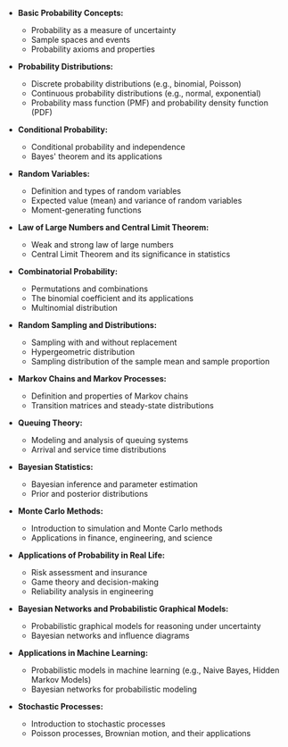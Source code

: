 - **Basic Probability Concepts:**
  - Probability as a measure of uncertainty
  - Sample spaces and events
  - Probability axioms and properties

- **Probability Distributions:**
  - Discrete probability distributions (e.g., binomial, Poisson)
  - Continuous probability distributions (e.g., normal, exponential)
  - Probability mass function (PMF) and probability density function (PDF)

- **Conditional Probability:**
  - Conditional probability and independence
  - Bayes' theorem and its applications

- **Random Variables:**
  - Definition and types of random variables
  - Expected value (mean) and variance of random variables
  - Moment-generating functions

- **Law of Large Numbers and Central Limit Theorem:**
  - Weak and strong law of large numbers
  - Central Limit Theorem and its significance in statistics

- **Combinatorial Probability:**
  - Permutations and combinations
  - The binomial coefficient and its applications
  - Multinomial distribution

- **Random Sampling and Distributions:**
  - Sampling with and without replacement
  - Hypergeometric distribution
  - Sampling distribution of the sample mean and sample proportion

- **Markov Chains and Markov Processes:**
  - Definition and properties of Markov chains
  - Transition matrices and steady-state distributions

- **Queuing Theory:**
  - Modeling and analysis of queuing systems
  - Arrival and service time distributions

- **Bayesian Statistics:**
  - Bayesian inference and parameter estimation
  - Prior and posterior distributions

- **Monte Carlo Methods:**
  - Introduction to simulation and Monte Carlo methods
  - Applications in finance, engineering, and science

- **Applications of Probability in Real Life:**
  - Risk assessment and insurance
  - Game theory and decision-making
  - Reliability analysis in engineering

- **Bayesian Networks and Probabilistic Graphical Models:**
  - Probabilistic graphical models for reasoning under uncertainty
  - Bayesian networks and influence diagrams

- **Applications in Machine Learning:**
  - Probabilistic models in machine learning (e.g., Naive Bayes, Hidden Markov Models)
  - Bayesian networks for probabilistic modeling

- **Stochastic Processes:**
  - Introduction to stochastic processes
  - Poisson processes, Brownian motion, and their applications
